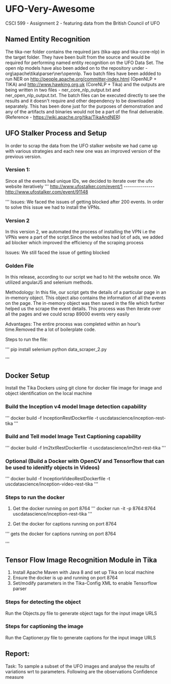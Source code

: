 # UFO-Very-Awesome
CSCI 599 - Assignment 2 - featuring data from the British Council of UFO 
## Named Entity Recognition
The tika-ner folder contains the required jars (tika-app and tika-core-nlp) in the target folder. They have been built from the source and would be required for performing named entity recognition on the UFO Data Set. The open nlp models have also been added on to the repository under - org\apache\tika\parser\ner\opennlp.
Two batch files have been addded to run NER on http://people.apache.org/committer-index.html (OpenNLP + TIKA) and http://www.hawking.org.uk (CoreNLP + Tika) and the outputs are being written in two files - ner_core_nlp_output.txt and ner_open_nlp_output.txt. The batch files can be executed directly to see the results and it doesn't require and other dependency to be downloaded separately. This has been done just for the purposes of demonstration and any of the artifacts and binaries would not be a part of the final deliverable. (Reference - https://wiki.apache.org/tika/TikaAndNER)

## UFO Stalker Process and Setup
In order to scrap the data from the UFO stalker website we had came up with various strategies and each new one was an improved version of the previous version.

### Version 1:
Since all the events had unique IDs, we decided to iterate over the ufo website iteratively 
''' 
http://www.ufostalker.com/event/1 ---------------   http://www.ufostalker.com/event/91148 

'''
Issues: We faced the issues of getting blocked after 200 events. In order to solve this issue we had to install the VPNs. 

### Version 2
In this version 2, we automated the process of installing the VPN i.e the VPNs were a part of the script.Since the websites had lot of ads, we added ad blocker which improved the efficiency of the scraping process

Issues: We still faced the issue of getting blocked

### Golden File
In this release, according to our script we had to hit the website once. We utilized angularJS and selenium methods.

Methodology: 
In this file, our script gets the details of a particular page in an in-memory object. This object  also contains the information of all the events on the page.
The in-memory object was then saved in the file which further helped us the scrape the event details. This process was then iterate over all the pages and we could scrap 89000 events very easily

Advantages: The entire process was completed within an hour’s time.Removed the a lot of boilerplate code.

Steps to run the file:

'''
pip install selenium
python data_scraper_2.py

'''

## Docker Setup
Install the Tika Dockers using git clone for docker file image for image and object identification on the local machine


### Build the Inception v4 model Image detection capability
'''
docker build -f InceptionRestDockerfile -t uscdatascience/inception-rest-tika
'''

### Build and Tell model Image Text Captioning capability

'''
docker build -f Im2txtRestDockerfile -t uscdatascience/im2txt-rest-tika
'''

### Optional (Build a Docker with OpenCV and Tensorflow that can be used to idenitfy objects in Videos)

'''
docker build -f InceptionVideoRestDockerfile -t uscdatascience/inception-video-rest-tika
'''

### Steps to run the docker

1. Get the docker running on port 8764
'''
docker run -it -p 8764:8764 uscdatascience/inception-rest-tika
'''

2. Get the docker for captions running on port 8764

'''
gets the docker for captions running on port 8764

'''

## Tensor Flow Image Recognition Module in Tika

1. Install Apache Maven with Java 8 and set up Tika on local machine
2. Ensure the docker is up and running on port 8764
3. Set/modify parameters in the Tika-Config XML to enable Tensorflow parser

### Steps for detecting the object
Run the Objects.py file to generate object tags for the input image URLS

### Steps for captioning the image
Run the Captioner.py file to generate captions for the input image URLS

## Report:
Task: To sample a subset of the UFO images and analyse the results of variations wrt to parameters.
Following are the observations
Confidence measure





